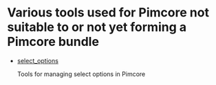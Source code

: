 # Various tools used for Pimcore not suitable to or not yet forming a Pimcore bundle 

- [select_options](./select_options/README.md)

  Tools for managing select options in Pimcore

